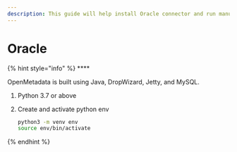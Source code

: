 ```yaml
---
description: This guide will help install Oracle connector and run manually
---
```


# Oracle

{% hint style="info" %}
\*\*\*\*

OpenMetadata is built using Java, DropWizard, Jetty, and MySQL.

1. Python 3.7 or above
2. Create and activate python env

   ```bash
   python3 -m venv env
   source env/bin/activate
   ```
{% endhint %}

